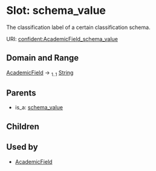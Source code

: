 
# Slot: schema_value


The classification label of a certain classification schema.

URI: [confident:AcademicField_schema_value](https://raw.githubusercontent.com/TIBHannover/ConfIDent_schema/main/src/linkml/confident_schema.yaml#AcademicField_schema_value)


## Domain and Range

[AcademicField](AcademicField.md) &#8594;  <sub>1..1</sub> [String](types/String.md)

## Parents

 *  is_a: [schema_value](schema_value.md)

## Children


## Used by

 * [AcademicField](AcademicField.md)
